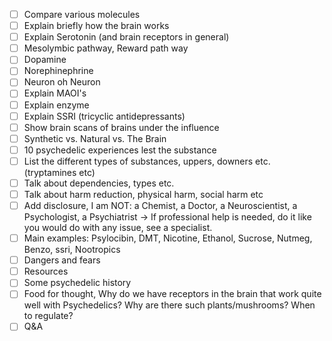 - [ ] Compare various molecules
- [ ] Explain briefly how the brain works
- [ ] Explain Serotonin (and brain receptors in general)
- [ ] Mesolymbic pathway, Reward path way
- [ ] Dopamine
- [ ] Norephinephrine
- [ ] Neuron oh Neuron
- [ ] Explain MAOI's
- [ ] Explain enzyme
- [ ] Explain SSRI (tricyclic antidepressants)
- [ ] Show brain scans of brains under the influence
- [ ] Synthetic vs. Natural vs. The Brain
- [ ] 10 psychedelic experiences lest the substance
- [ ] List the different types of substances, uppers, downers etc. (tryptamines etc)
- [ ] Talk about dependencies, types etc.
- [ ] Talk about harm reduction, physical harm, social harm etc
- [ ] Add disclosure, I am NOT: a Chemist, a Doctor, a Neuroscientist, a Psychologist, a Psychiatrist -> If professional help is needed, do it like you would do with any issue, see a specialist.
- [ ] Main examples: Psylocibin, DMT, Nicotine, Ethanol, Sucrose, Nutmeg, Benzo, ssri, Nootropics
- [ ] Dangers and fears
- [ ] Resources
- [ ] Some psychedelic history
- [ ] Food for thought, Why do we have receptors in the brain that work quite well with Psychedelics? Why are there such plants/mushrooms? When to regulate?
- [ ] Q&A